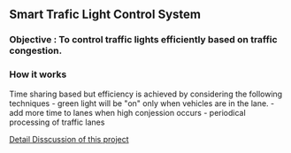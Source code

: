 ## Smart Trafic Light Control System

### Objective : To control traffic lights efficiently based on traffic congestion. 

### How it works 
   Time sharing based but efficiency is achieved by considering the following 
   techniques 
     - green light will be "on" only when vehicles are in the lane.
     - add more time to lanes when high conjession occurs
     - periodical processing of traffic lanes
             

[Detail Disscussion of this project](readme.pdf)
